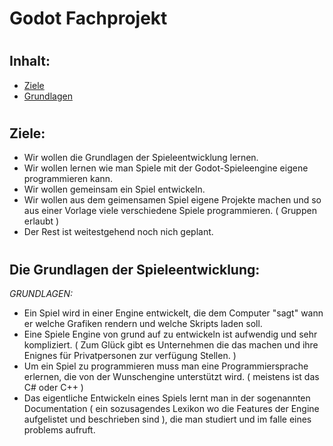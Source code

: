 # Godot Fachprojekt
# 
## Inhalt:
* [Ziele](https://github.com/BrokenManGames/fpGodot/blob/master/README.md#ziele)
* [Grundlagen](https://github.com/BrokenManGames/fpGodot/#die-grundlagen-der-spieleentwicklung)
#
## Ziele:
* Wir wollen die Grundlagen der Spieleentwicklung lernen.
* Wir wollen lernen wie man Spiele mit der Godot-Spieleengine eigene programmieren kann.
* Wir wollen gemeinsam ein Spiel entwickeln.
* Wir wollen aus dem geimensamen Spiel eigene Projekte machen und so aus einer Vorlage viele verschiedene Spiele programmieren. ( Gruppen erlaubt )
* Der Rest ist weitestgehend noch nich geplant.
#
## Die Grundlagen der Spieleentwicklung:
*GRUNDLAGEN:*
* Ein Spiel wird in einer Engine entwickelt, die dem Computer "sagt" wann er welche Grafiken rendern und welche Skripts laden soll.
* Eine Spiele Engine von grund auf zu entwickeln ist aufwendig und sehr kompliziert. ( Zum Glück gibt es Unternehmen die das machen und ihre Enignes für Privatpersonen zur verfügung Stellen. )
* Um ein Spiel zu programmieren muss man eine Programmiersprache erlernen, die von der Wunschengine unterstützt wird. ( meistens ist das C# oder C++ )
* Das eigentliche Entwickeln eines Spiels lernt man in der sogenannten Documentation ( ein sozusagendes Lexikon wo die Features der Engine aufgelistet und beschrieben sind ), die man studiert und im falle eines problems aufruft.
